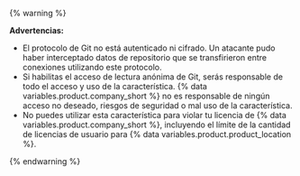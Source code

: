{% warning %}

**Advertencias:**

- El protocolo de Git no está autenticado ni cifrado. Un atacante pudo haber interceptado datos de repositorio que se transfirieron entre conexiones utilizando este protocolo.
- Si habilitas el acceso de lectura anónima de Git, serás responsable de todo el acceso y uso de la característica. {% data variables.product.company_short %} no es responsable de ningún acceso no deseado, riesgos de seguridad o mal uso de la característica.
- No puedes utilizar esta característica para violar tu licencia de {% data variables.product.company_short %}, incluyendo el límite de la cantidad de licencias de usuario para {% data variables.product.product_location %}.

{% endwarning %}

